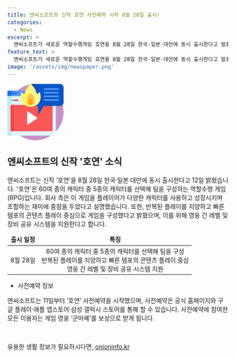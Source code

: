 ```yaml
---
title: 엔씨소프트의 신작 호연 사전예약 시작 8월 28일 출시!
categories:
  - News
excerpt: >
  엔씨소프트가 새로운 역할수행게임 호연을 8월 28일 한국·일본·대만에 동시 출시한다고 발표했습니다. 이 게임은 캐릭터를 성장시키고 조합하는 재미에 중점을 둬, 다양한 캐릭터를 사용할 수 있는 환경을 제공합니다. 빠른 템포의 콘텐츠 플레이 중심으로 구성되어 있어 반복된 플레이를 지양하고, 영웅 간 레벨 및 장비 공유 시스템을 지원하여 피로도를 완화할 수 있습니다. 호연 사전예약은 이미 시작되어 공식 홈페이지 및 다양한 스토어에서 참여할 수 있으며, 참여자들은 게임 영웅 군마혜를 보상으로 받게 됩니다.
feature_text: >
  엔씨소프트가 새로운 역할수행게임 호연을 8월 28일 한국·일본·대만에 동시 출시한다고 발표했습니다. 이 게임은 캐릭터를 성장시키고 조합하는 재미에 중점을 둬, 다양한 캐릭터를 사용할 수 있는 환경을 제공합니다. 빠른 템포의 콘텐츠 플레이 중심으로 구성되어 있어 반복된 플레이를 지양하고, 영웅 간 레벨 및 장비 공유 시스템을 지원하여 피로도를 완화할 수 있습니다. 호연 사전예약은 이미 시작되어 공식 홈페이지 및 다양한 스토어에서 참여할 수 있으며, 참여자들은 게임 영웅 군마혜를 보상으로 받게 됩니다.
image: '/assets/img/newspaper.png'
---
```


<p><img src="/assets/img/news.png" alt="rentncar 속보" /></p>

<h2 data-ke-size="size26">엔씨소프트의 신작 '호연' 소식</h2>

<p data-ke-size="size16">엔씨소프트는 신작 ‘호연’을 8월 28일 한국·일본·대만에 동시 출시한다고 12일 밝혔습니다. '호연'은 60여 종의 캐릭터 중 5종의 캐릭터를 선택해 팀을 구성하는 역할수행 게임(RPG)입니다. 회사 측은 이 게임을 플레이어가 다양한 캐릭터를 사용하고 성장시키며 조합하는 재미에 중점을 두었다고 설명했습니다. 또한, 반복된 플레이를 지양하고 빠른 템포의 콘텐츠 플레이 중심으로 게임을 구성했다고 밝혔으며, 이를 위해 영웅 간 레벨 및 장비 공유 시스템을 지원한다고 합니다.</p>

<table>
<thead>
<tr>
<td style="text-align: center; height: 17px;"><b>출시 일정</b></td>
<td style="text-align: center; height: 17px;"><b>특징</b></td>
</tr>
</thead>
<tbody>
<tr>
<td style="text-align: center; height: 17px;">8월 28일</td>
<td style="text-align: center; height: 17px;">60여 종의 캐릭터 중 5종의 캐릭터를 선택해 팀을 구성<br>반복된 플레이를 지양하고 빠른 템포의 콘텐츠 플레이 중심<br>영웅 간 레벨 및 장비 공유 시스템 지원</td>
</tr>
</tbody>
</table>

<ul>
<li>사전예약 정보</li>
</ul>

<p data-ke-size="size16">엔씨소프트는 11일부터 ‘호연’ 사전예약을 시작했으며, 사전예약은 공식 홈페이지와 구글 플레이·애플 앱스토어·삼성 갤럭시 스토어를 통해 할 수 있습니다. 사전예약에 참여한 모든 이용자는 게임 영웅 ‘군마혜’를 보상으로 받게 됩니다.</p>

<p data-ke-size="size16">&nbsp;</p>
유용한 생활 정보가 필요하시다면, <a href="https://onioninfo.kr" rel="dofollow">onioninfo.kr</a>


